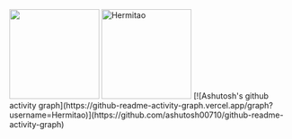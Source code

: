 <img height="160em" src="https://github-readme-stats.vercel.app/api/top-langs?username=Hermitao&show_icons=truehide_border=true&locale=en&layout=compact&text_color=153c4a&" />
<img height="160em" src="https://github-readme-stats.vercel.app/api?username=Hermitao&show_icons=true&text_color=153c4a&hide_border=true&locale=en" alt="Hermitao" />
[![Ashutosh's github activity graph](https://github-readme-activity-graph.vercel.app/graph?username=Hermitao)](https://github.com/ashutosh00710/github-readme-activity-graph)

